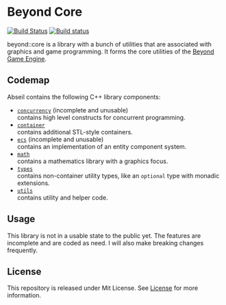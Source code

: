 # Beyond Core
[![Build Status](https://travis-ci.org/Beyond-Engine/Core.svg?branch=master)](https://travis-ci.org/Beyond-Engine/Core)
[![Build status](https://ci.appveyor.com/api/projects/status/4fd4193gbuj65w0e?svg=true)](https://ci.appveyor.com/project/LesleyLai/core)

beyond::core is a library with a bunch of utilities that are associated with graphics and game programming.
It forms the core utilities of the [Beyond Game Engine](https://github.com/Beyond-Engine/Beyond-Game-Engine).

## Codemap

Abseil contains the following C++ library components:

* [`concurrency`](include/beyond/concurrency/)  (incomplete and unusable)
  <br /> contains high level constructs for concurrent programming.
* [`container`](include/beyond/container)
  <br /> contains additional STL-style containers.
* [`ecs`](include/beyond/ecs) (incomplete and unusable)
    <br /> contains an implementation of an entity component system.
* [`math`](include/beyond/math/)
  <br /> contains a mathematics library with a graphics focus.
* [`types`](include/beyond/types/)
  <br /> contains non-container utility types, like an
  `optional` type with monadic extensions.
* [`utils`](include/beyond/utility/)
  <br />  contains utility and helper code.

## Usage
This library is not in a usable state to the public yet.
The features are incomplete and are coded as need.
I will also make breaking changes frequently.

## License
This repository is released under Mit License. See [License](file:License) for more information.
